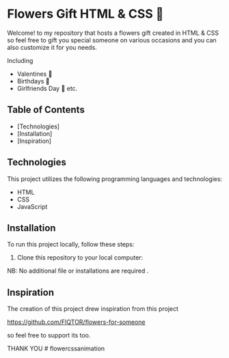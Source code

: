 # Flowers Gift HTML & CSS 💐

Welcome! to my repository that hosts a flowers gift created in HTML & CSS so feel free to gift you special someone on various occasions 
and you can also customize it for you needs.

Including
- Valentines 💓
- Birthdays 🎂
- Girlfriends Day 👩 etc.

## Table of Contents
- [Technologies]
- [Installation]
- [Inspiration]


## Technologies

This project utilizes the following programming languages and technologies:
- HTML
- CSS
- JavaScript

## Installation

To run this project locally, follow these steps:

1. Clone this repository to your local computer:

NB: No additional file or installations are required .


## Inspiration

The creation of this project drew inspiration from this project

https://github.com/FIQTOR/flowers-for-someone

so feel free to support its too.

THANK YOU 
#   f l o w e r c s s a n i m a t i o n  
 
